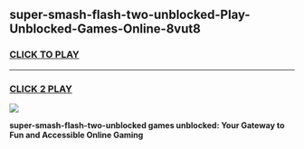
## super-smash-flash-two-unblocked-Play-Unblocked-Games-Online-8vut8
<h3>
<a href="https://premium76.site?title=super-smash-flash-two-unblocked&ref=25A">CLICK TO PLAY</a></h3>
<hr>

<h3>
<a href="https://premium76.site?title=super-smash-flash-two-unblocked&ref=25A">CLICK 2 PLAY</a>
  
</h3>

<a href="https://premium76.site?title=super-smash-flash-two-unblocked&ref=25A"><img src="https://clearcache.store/games.png"></a>


**super-smash-flash-two-unblocked games unblocked: Your Gateway to Fun and Accessible Online Gaming**
